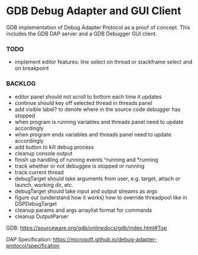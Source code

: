 # GDB Debug Adapter and GUI Client
GDB implementation of Debug Adapter Protocol as a proof of concept. This includes the GDB DAP server and a GDB Debugger GUI client.

### TODO
* implement editor features: line select on thread or stackframe select and on breakpoint

### BACKLOG
* editor panel should not scroll to bottom each time it updates
* continue should key off selected thread in threads panel
* add visible label? to denote where in the source code debugger has stopped
* when program is running variables and threads panel need to update accordingly
* when program ends variables and threads panel need to update accordingly
* add button to kill debug process
* cleanup console output
* finish up handling of running events ^running and *running
* track whether or not debuggee is stopped or running
* track current thread
* debugTarget should take arguments from user, e.g. target, attach or launch, working dir, etc.
* debugTarget should take input and output streams as args
* figure out (understand how it works) how to override threadpool like in DSPDebugTarget
* cleanup params and args arraylist format for commands
* cleanup OutputParser

GDB:
https://sourceware.org/gdb/onlinedocs/gdb/index.html#Top

DAP Specification:
https://microsoft.github.io/debug-adapter-protocol/specification
